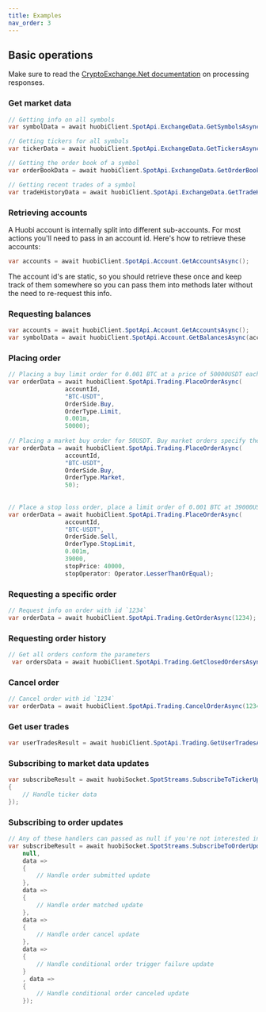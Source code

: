 ```yaml
---
title: Examples
nav_order: 3
---
```


## Basic operations
Make sure to read the [CryptoExchange.Net documentation](https://jkorf.github.io/CryptoExchange.Net/Clients.html#processing-request-responses) on processing responses.

### Get market data
```csharp
// Getting info on all symbols
var symbolData = await huobiClient.SpotApi.ExchangeData.GetSymbolsAsync();

// Getting tickers for all symbols
var tickerData = await huobiClient.SpotApi.ExchangeData.GetTickersAsync();

// Getting the order book of a symbol
var orderBookData = await huobiClient.SpotApi.ExchangeData.GetOrderBookAsync("BTC-USDT", 0);

// Getting recent trades of a symbol
var tradeHistoryData = await huobiClient.SpotApi.ExchangeData.GetTradeHistoryAsync("BTC-USDT");
```

### Retrieving accounts
A Huobi account is internally split into different sub-accounts. For most actions you'll need to pass in an account id. Here's how to retrieve these accounts:
```csharp
var accounts = await huobiClient.SpotApi.Account.GetAccountsAsync();
```
The account id's are static, so you should retrieve these once and keep track of them somewhere so you can pass them into methods later without the need to re-request this info.

### Requesting balances
```csharp
var accounts = await huobiClient.SpotApi.Account.GetAccountsAsync();
var symbolData = await huobiClient.SpotApi.Account.GetBalancesAsync(accounts.Data.Single(d => d.Type == AccountType.Spot).Id);
```
### Placing order
```csharp
// Placing a buy limit order for 0.001 BTC at a price of 50000USDT each
var orderData = await huobiClient.SpotApi.Trading.PlaceOrderAsync(
                accountId,
                "BTC-USDT",
                OrderSide.Buy,
                OrderType.Limit,
                0.001m,
                50000);
		
// Placing a market buy order for 50USDT. Buy market orders specify the quantity in quote quantity
var orderData = await huobiClient.SpotApi.Trading.PlaceOrderAsync(
                accountId,
                "BTC-USDT",
                OrderSide.Buy,
                OrderType.Market,
                50);			
				
													
// Place a stop loss order, place a limit order of 0.001 BTC at 39000USDT each when the last trade price drops below 40000USDT
var orderData = await huobiClient.SpotApi.Trading.PlaceOrderAsync(
                accountId,
                "BTC-USDT",
                OrderSide.Sell,
                OrderType.StopLimit,
                0.001m,
                39000,
                stopPrice: 40000,
                stopOperator: Operator.LesserThanOrEqual);
```

### Requesting a specific order
```csharp
// Request info on order with id `1234`
var orderData = await huobiClient.SpotApi.Trading.GetOrderAsync(1234);
```

### Requesting order history
```csharp
// Get all orders conform the parameters
 var ordersData = await huobiClient.SpotApi.Trading.GetClosedOrdersAsync("btcusdt");
```

### Cancel order
```csharp
// Cancel order with id `1234`
var orderData = await huobiClient.SpotApi.Trading.CancelOrderAsync(1234);
```

### Get user trades
```csharp
var userTradesResult = await huobiClient.SpotApi.Trading.GetUserTradesAsync();
```

### Subscribing to market data updates
```csharp
var subscribeResult = await huobiSocket.SpotStreams.SubscribeToTickerUpdatesAsync(data =>
{
	// Handle ticker data
});
```

### Subscribing to order updates
```csharp
// Any of these handlers can passed as null if you're not interested in the update type
var subscribeResult = await huobiSocket.SpotStreams.SubscribeToOrderUpdatesAsync(
	null,
	data =>
	{
		// Handle order submitted update
	},
	data =>
	{
		// Handle order matched update
	},
	data =>
	{
		// Handle order cancel update
	},
	data =>
	{
		// Handle conditional order trigger failure update
	}
	, data =>
	{
		// Handle conditional order canceled update
	});
```
